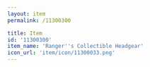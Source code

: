 ```yaml
---
layout: item
permalink: /11300300

title: Item
id: '11300300'
item_name: 'Ranger''s Collectible Headgear'
icon_url: 'item/icon/11300033.png'
---
```

